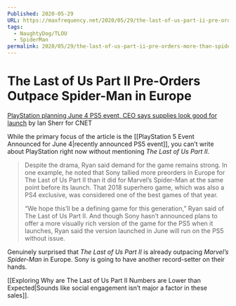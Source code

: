 ```yaml
---
Published: 2020-05-29
URL: https://maxfrequency.net/2020/05/29/the-last-of-us-part-ii-pre-orders-more-than-spider-man/
tags:
  - NaughtyDog/TLOU
  - SpiderMan
permalink: 2020/05/29/the-last-of-us-part-ii-pre-orders-more-than-spider-man/
---
```

# The Last of Us Part II Pre-Orders Outpace Spider-Man in Europe

[PlayStation planning June 4 PS5 event, CEO says supplies look good for launch](https://www.cnet.com/news/playstation-planning-june-4-ps5-event-ceo-says-supplies-look-good-for-launch/) by Ian Sherr for CNET

While the primary focus of the article is the [[PlayStation 5 Event Announced for June 4|recently announced PS5 event]], you can’t write about PlayStation right now without mentioning *The Last of Us Part II*.

> Despite the drama, Ryan said demand for the game remains strong. In one example, he noted that Sony tallied more preorders in Europe for The Last of Us Part II than it did for Marvel’s Spider-Man at the same point before its launch. That 2018 superhero game, which was also a PS4 exclusive, was considered one of the best games of that year.
> 
> “We hope this’ll be a defining game for this generation,” Ryan said of The Last of Us Part II. And though Sony hasn’t announced plans to offer a more visually rich version of the game for the PS5 when it launches, Ryan said the version launched in June will run on the PS5 without issue.

Genuinely surprised that *The Last of Us Part II* is already outpacing *Marvel’s Spider-Man* in Europe. Sony is going to have another record-setter on their hands.

[[Exploring Why are The Last of Us Part II Numbers are Lower than Expected|Sounds like social engagement isn’t major a factor in these sales]].